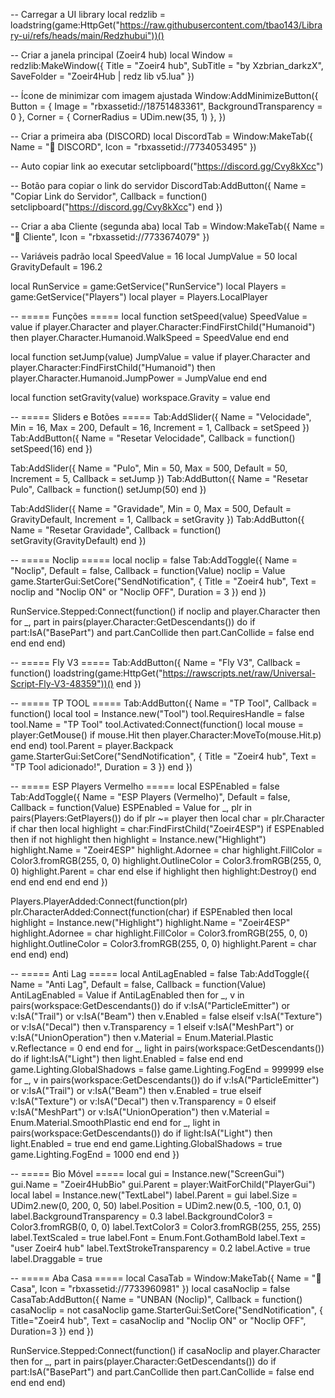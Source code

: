 -- Carregar a UI library
local redzlib = loadstring(game:HttpGet("https://raw.githubusercontent.com/tbao143/Library-ui/refs/heads/main/Redzhubui"))()

-- Criar a janela principal (Zoeir4 hub)
local Window = redzlib:MakeWindow({
    Title = "Zoeir4 hub",
    SubTitle = "by Xzbrian_darkzX",
    SaveFolder = "Zoeir4Hub | redz lib v5.lua"
})

-- Ícone de minimizar com imagem ajustada
Window:AddMinimizeButton({
    Button = { Image = "rbxassetid://18751483361", BackgroundTransparency = 0 },
    Corner = { CornerRadius = UDim.new(35, 1) },
})

-- Criar a primeira aba (DISCORD)
local DiscordTab = Window:MakeTab({ Name = "💬 DISCORD", Icon = "rbxassetid://7734053495" })

-- Auto copiar link ao executar
setclipboard("https://discord.gg/Cvy8kXcc")

-- Botão para copiar o link do servidor
DiscordTab:AddButton({
    Name = "Copiar Link do Servidor",
    Callback = function()
        setclipboard("https://discord.gg/Cvy8kXcc")
    end
})

-- Criar a aba Cliente (segunda aba)
local Tab = Window:MakeTab({ Name = "👤 Cliente", Icon = "rbxassetid://7733674079" })

-- Variáveis padrão
local SpeedValue = 16
local JumpValue = 50
local GravityDefault = 196.2

local RunService = game:GetService("RunService")
local Players = game:GetService("Players")
local player = Players.LocalPlayer

-- ===== Funções =====
local function setSpeed(value)
    SpeedValue = value
    if player.Character and player.Character:FindFirstChild("Humanoid") then
        player.Character.Humanoid.WalkSpeed = SpeedValue
    end
end

local function setJump(value)
    JumpValue = value
    if player.Character and player.Character:FindFirstChild("Humanoid") then
        player.Character.Humanoid.JumpPower = JumpValue
    end
end

local function setGravity(value)
    workspace.Gravity = value
end

-- ===== Sliders e Botões =====
Tab:AddSlider({ Name = "Velocidade", Min = 16, Max = 200, Default = 16, Increment = 1, Callback = setSpeed })
Tab:AddButton({ Name = "Resetar Velocidade", Callback = function() setSpeed(16) end })

Tab:AddSlider({ Name = "Pulo", Min = 50, Max = 500, Default = 50, Increment = 5, Callback = setJump })
Tab:AddButton({ Name = "Resetar Pulo", Callback = function() setJump(50) end })

Tab:AddSlider({ Name = "Gravidade", Min = 0, Max = 500, Default = GravityDefault, Increment = 1, Callback = setGravity })
Tab:AddButton({ Name = "Resetar Gravidade", Callback = function() setGravity(GravityDefault) end })

-- ===== Noclip =====
local noclip = false
Tab:AddToggle({
    Name = "Noclip",
    Default = false,
    Callback = function(Value)
        noclip = Value
        game.StarterGui:SetCore("SendNotification", { Title = "Zoeir4 hub", Text = noclip and "Noclip ON" or "Noclip OFF", Duration = 3 })
    end
})

RunService.Stepped:Connect(function()
    if noclip and player.Character then
        for _, part in pairs(player.Character:GetDescendants()) do
            if part:IsA("BasePart") and part.CanCollide then
                part.CanCollide = false
            end
        end
    end
end)

-- ===== Fly V3 =====
Tab:AddButton({
    Name = "Fly V3",
    Callback = function()
        loadstring(game:HttpGet("https://rawscripts.net/raw/Universal-Script-Fly-V3-48359"))()
    end
})

-- ===== TP TOOL =====
Tab:AddButton({
    Name = "TP Tool",
    Callback = function()
        local tool = Instance.new("Tool")
        tool.RequiresHandle = false
        tool.Name = "TP Tool"
        tool.Activated:Connect(function()
            local mouse = player:GetMouse()
            if mouse.Hit then
                player.Character:MoveTo(mouse.Hit.p)
            end
        end)
        tool.Parent = player.Backpack
        game.StarterGui:SetCore("SendNotification", { Title = "Zoeir4 hub", Text = "TP Tool adicionado!", Duration = 3 })
    end
})

-- ===== ESP Players Vermelho =====
local ESPEnabled = false
Tab:AddToggle({
    Name = "ESP Players (Vermelho)",
    Default = false,
    Callback = function(Value)
        ESPEnabled = Value
        for _, plr in pairs(Players:GetPlayers()) do
            if plr ~= player then
                local char = plr.Character
                if char then
                    local highlight = char:FindFirstChild("Zoeir4ESP")
                    if ESPEnabled then
                        if not highlight then
                            highlight = Instance.new("Highlight")
                            highlight.Name = "Zoeir4ESP"
                            highlight.Adornee = char
                            highlight.FillColor = Color3.fromRGB(255, 0, 0)
                            highlight.OutlineColor = Color3.fromRGB(255, 0, 0)
                            highlight.Parent = char
                        end
                    else
                        if highlight then highlight:Destroy() end
                    end
                end
            end
        end
    end
})

Players.PlayerAdded:Connect(function(plr)
    plr.CharacterAdded:Connect(function(char)
        if ESPEnabled then
            local highlight = Instance.new("Highlight")
            highlight.Name = "Zoeir4ESP"
            highlight.Adornee = char
            highlight.FillColor = Color3.fromRGB(255, 0, 0)
            highlight.OutlineColor = Color3.fromRGB(255, 0, 0)
            highlight.Parent = char
        end
    end)
end)

-- ===== Anti Lag =====
local AntiLagEnabled = false
Tab:AddToggle({
    Name = "Anti Lag",
    Default = false,
    Callback = function(Value)
        AntiLagEnabled = Value
        if AntiLagEnabled then
            for _, v in pairs(workspace:GetDescendants()) do
                if v:IsA("ParticleEmitter") or v:IsA("Trail") or v:IsA("Beam") then
                    v.Enabled = false
                elseif v:IsA("Texture") or v:IsA("Decal") then
                    v.Transparency = 1
                elseif v:IsA("MeshPart") or v:IsA("UnionOperation") then
                    v.Material = Enum.Material.Plastic
                    v.Reflectance = 0
                end
            end
            for _, light in pairs(workspace:GetDescendants()) do
                if light:IsA("Light") then
                    light.Enabled = false
                end
            end
            game.Lighting.GlobalShadows = false
            game.Lighting.FogEnd = 999999
        else
            for _, v in pairs(workspace:GetDescendants()) do
                if v:IsA("ParticleEmitter") or v:IsA("Trail") or v:IsA("Beam") then
                    v.Enabled = true
                elseif v:IsA("Texture") or v:IsA("Decal") then
                    v.Transparency = 0
                elseif v:IsA("MeshPart") or v:IsA("UnionOperation") then
                    v.Material = Enum.Material.SmoothPlastic
                end
            end
            for _, light in pairs(workspace:GetDescendants()) do
                if light:IsA("Light") then
                    light.Enabled = true
                end
            end
            game.Lighting.GlobalShadows = true
            game.Lighting.FogEnd = 1000
        end
    end
})

-- ===== Bio Móvel =====
local gui = Instance.new("ScreenGui")
gui.Name = "Zoeir4HubBio"
gui.Parent = player:WaitForChild("PlayerGui")
local label = Instance.new("TextLabel")
label.Parent = gui
label.Size = UDim2.new(0, 200, 0, 50)
label.Position = UDim2.new(0.5, -100, 0.1, 0)
label.BackgroundTransparency = 0.3
label.BackgroundColor3 = Color3.fromRGB(0, 0, 0)
label.TextColor3 = Color3.fromRGB(255, 255, 255)
label.TextScaled = true
label.Font = Enum.Font.GothamBold
label.Text = "user Zoeir4 hub"
label.TextStrokeTransparency = 0.2
label.Active = true
label.Draggable = true

-- ===== Aba Casa =====
local CasaTab = Window:MakeTab({ Name = "🔨 Casa", Icon = "rbxassetid://7733960981" })
local casaNoclip = false
CasaTab:AddButton({
    Name = "UNBAN (Noclip)",
    Callback = function()
        casaNoclip = not casaNoclip
        game.StarterGui:SetCore("SendNotification", { Title="Zoeir4 hub", Text = casaNoclip and "Noclip ON" or "Noclip OFF", Duration=3 })
    end
})

RunService.Stepped:Connect(function()
    if casaNoclip and player.Character then
        for _, part in pairs(player.Character:GetDescendants()) do
            if part:IsA("BasePart") and part.CanCollide then
                part.CanCollide = false
            end
        end
    end
end)
